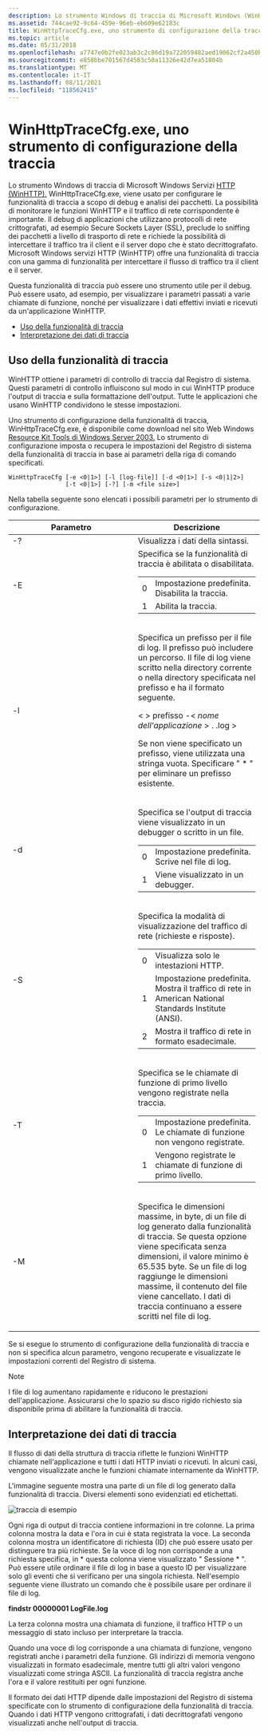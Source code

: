```yaml
---
description: Lo strumento Windows di traccia di Microsoft Windows (WinHTTP), WinHttpTraceCfg.exe, viene usato per configurare le funzionalità di traccia a scopo di debug e analisi dei pacchetti.
ms.assetid: 744cae92-9c64-459e-96eb-eb609e62183c
title: WinHttpTraceCfg.exe, uno strumento di configurazione della traccia
ms.topic: article
ms.date: 05/31/2018
ms.openlocfilehash: a7747e0b2fe023ab3c2c86d19a722059482aed19062cf2a450b8d0f237a8b3a9
ms.sourcegitcommit: e858bbe701567d4583c50a11326e42d7ea51804b
ms.translationtype: MT
ms.contentlocale: it-IT
ms.lasthandoff: 08/11/2021
ms.locfileid: "118562415"
---
```

# <a name="winhttptracecfgexe-a-trace-configuration-tool"></a>WinHttpTraceCfg.exe, uno strumento di configurazione della traccia

Lo strumento Windows di traccia di Microsoft Windows Servizi [HTTP (WinHTTP),](about-winhttp.md) WinHttpTraceCfg.exe, viene usato per configurare le funzionalità di traccia a scopo di debug e analisi dei pacchetti. La possibilità di monitorare le funzioni WinHTTP e il traffico di rete corrispondente è importante. Il debug di applicazioni che utilizzano protocolli di rete crittografati, ad esempio Secure Sockets Layer (SSL), preclude lo sniffing dei pacchetti a livello di trasporto di rete e richiede la possibilità di intercettare il traffico tra il client e il server dopo che è stato decrittografato. Microsoft Windows servizi HTTP (WinHTTP) offre una funzionalità di traccia con una gamma di funzionalità per intercettare il flusso di traffico tra il client e il server.

Questa funzionalità di traccia può essere uno strumento utile per il debug. Può essere usato, ad esempio, per visualizzare i parametri passati a varie chiamate di funzione, nonché per visualizzare i dati effettivi inviati e ricevuti da un'applicazione WinHTTP.

-   [Uso della funzionalità di traccia](#using-the-trace-facility)
-   [Interpretazione dei dati di traccia](#interpreting-trace-data)

## <a name="using-the-trace-facility"></a>Uso della funzionalità di traccia

WinHTTP ottiene i parametri di controllo di traccia dal Registro di sistema. Questi parametri di controllo influiscono sul modo in cui WinHTTP produce l'output di traccia e sulla formattazione dell'output. Tutte le applicazioni che usano WinHTTP condividono le stesse impostazioni.

Uno strumento di configurazione della funzionalità di traccia, WinHttpTraceCfg.exe, è disponibile come download nel sito Web Windows [Resource Kit Tools di Windows Server 2003.](https://www.microsoft.com/downloads/details.aspx?familyid=9d467a69-57ff-4ae7-96ee-b18c4790cffd) Lo strumento di configurazione imposta o recupera le impostazioni del Registro di sistema della funzionalità di traccia in base ai parametri della riga di comando specificati.

``` syntax
WinHttpTraceCfg [-e <0|1>] [-l [log-file]] [-d <0|1>] [-s <0|1|2>] 
                [-t <0|1>] [-?] [-m <file size>]
```

Nella tabella seguente sono elencati i possibili parametri per lo strumento di configurazione.



<table>
<colgroup>
<col style="width: 50%" />
<col style="width: 50%" />
</colgroup>
<thead>
<tr class="header">
<th>Parametro</th>
<th>Descrizione</th>
</tr>
</thead>
<tbody>
<tr class="odd">
<td>-?</td>
<td>Visualizza i dati della sintassi.<br/></td>
</tr>
<tr class="even">
<td>-E</td>
<td>Specifica se la funzionalità di traccia è abilitata o disabilitata. <br/> 
<table>
<tbody>
<tr class="odd">
<td>0</td>
<td>Impostazione predefinita. Disabilita la traccia.</td>
</tr>
<tr class="even">
<td>1</td>
<td>Abilita la traccia.</td>
</tr>
</tbody>
</table>

<p> </p></td>
</tr>
<tr class="odd">
<td>-l</td>
<td><p>Specifica un prefisso per il file di log. Il prefisso può includere un percorso. Il file di log viene scritto nella directory corrente o nella directory specificata nel prefisso e ha il formato seguente.</p>
<p><<em></em> > prefisso -< <em>nome dell'applicazione</em> > . <ora <em>.log</em> ></p>
<p>Se non viene specificato un prefisso, viene utilizzata una stringa vuota. Specificare &quot; * &quot; per eliminare un prefisso esistente.</p></td>
</tr>
<tr class="even">
<td>-d</td>
<td><p>Specifica se l'output di traccia viene visualizzato in un debugger o scritto in un file.</p>

<table>
<tbody>
<tr class="odd">
<td>0</td>
<td>Impostazione predefinita. Scrive nel file di log.</td>
</tr>
<tr class="even">
<td>1</td>
<td>Viene visualizzato in un debugger.</td>
</tr>
</tbody>
</table>

<p> </p></td>
</tr>
<tr class="odd">
<td>-S</td>
<td><p>Specifica la modalità di visualizzazione del traffico di rete (richieste e risposte).</p>

<table>
<tbody>
<tr class="odd">
<td>0</td>
<td>Visualizza solo le intestazioni HTTP.</td>
</tr>
<tr class="even">
<td>1</td>
<td>Impostazione predefinita. Mostra il traffico di rete in American National Standards Institute (ANSI).</td>
</tr>
<tr class="odd">
<td>2</td>
<td>Mostra il traffico di rete in formato esadecimale.</td>
</tr>
</tbody>
</table>

<p> </p></td>
</tr>
<tr class="even">
<td>-T</td>
<td><p>Specifica se le chiamate di funzione di primo livello vengono registrate nella traccia.</p>

<table>
<tbody>
<tr class="odd">
<td>0</td>
<td>Impostazione predefinita. Le chiamate di funzione non vengono registrate.</td>
</tr>
<tr class="even">
<td>1</td>
<td>Vengono registrate le chiamate di funzione di primo livello.</td>
</tr>
</tbody>
</table>

<p> </p></td>
</tr>
<tr class="odd">
<td>-M</td>
<td><p>Specifica le dimensioni massime, in byte, di un file di log generato dalla funzionalità di traccia. Se questa opzione viene specificata senza dimensioni, il valore minimo è 65.535 byte. Se un file di log raggiunge le dimensioni massime, il contenuto del file viene cancellato. I dati di traccia continuano a essere scritti nel file di log.</p></td>
</tr>
</tbody>
</table>



 

Se si esegue lo strumento di configurazione della funzionalità di traccia e non si specifica alcun parametro, vengono recuperate e visualizzate le impostazioni correnti del Registro di sistema.

> [!Note]  
> I file di log aumentano rapidamente e riducono le prestazioni dell'applicazione. Assicurarsi che lo spazio su disco rigido richiesto sia disponibile prima di abilitare la funzionalità di traccia.

 

## <a name="interpreting-trace-data"></a>Interpretazione dei dati di traccia

Il flusso di dati della struttura di traccia riflette le funzioni WinHTTP chiamate nell'applicazione e tutti i dati HTTP inviati o ricevuti. In alcuni casi, vengono visualizzate anche le funzioni chiamate internamente da WinHTTP.

L'immagine seguente mostra una parte di un file di log generato dalla funzionalità di traccia. Diversi elementi sono evidenziati ed etichettati.

![traccia di esempio](images/ss-tracer-wco.png)

Ogni riga di output di traccia contiene informazioni in tre colonne. La prima colonna mostra la data e l'ora in cui è stata registrata la voce. La seconda colonna mostra un identificatore di richiesta (ID) che può essere usato per distinguere tra più richieste. Se la voce di log non corrisponde a una richiesta specifica, in \* questa colonna viene visualizzato " Sessione \* ". Può essere utile ordinare il file di log in base a questo ID per visualizzare solo gli eventi che si verificano per una singola richiesta. Nell'esempio seguente viene illustrato un comando che è possibile usare per ordinare il file di log.

**findstr 00000001 LogFile.log**

La terza colonna mostra una chiamata di funzione, il traffico HTTP o un messaggio di stato incluso per interpretare la traccia.

Quando una voce di log corrisponde a una chiamata di funzione, vengono registrati anche i parametri della funzione. Gli indirizzi di memoria vengono visualizzati in formato esadecimale, mentre tutti gli altri valori vengono visualizzati come stringa ASCII. La funzionalità di traccia registra anche l'ora e il valore restituiti per ogni funzione.

Il formato dei dati HTTP dipende dalle impostazioni del Registro di sistema specificate con lo strumento di configurazione della funzionalità di traccia. Quando i dati HTTP vengono crittografati, i dati decrittografati vengono visualizzati anche nell'output di traccia.

 

 




